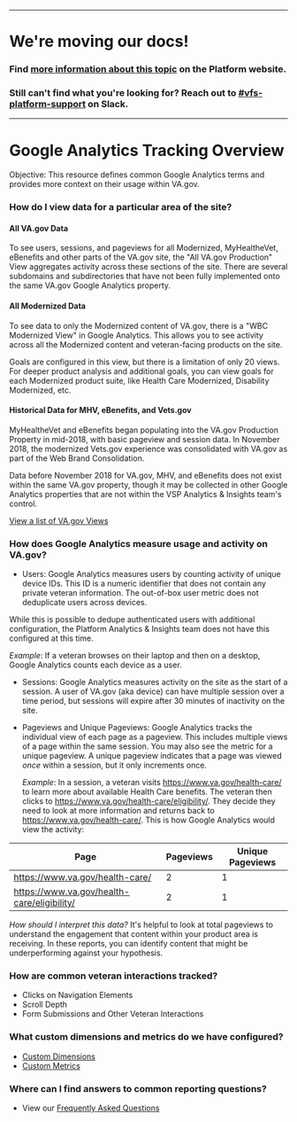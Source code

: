 ----

# We're moving our docs! 
### Find [more information about this topic](https://depo-platform-documentation.scrollhelp.site/analytics-monitoring/Google-Analytics.1877999672.html#GoogleAnalytics-TrainingResources) on the Platform website.

### Still can't find what you're looking for? Reach out to [#vfs-platform-support](https://dsva.slack.com/archives/CBU0KDSB1) on Slack.

----
# Google Analytics Tracking Overview
Objective: This resource defines common Google Analytics terms and provides more context on their usage within VA.gov. 

### How do I view data for a particular area of the site? 

#### All VA.gov Data
To see users, sessions, and pageviews for all Modernized, MyHealtheVet, eBenefits and other parts of the VA.gov site, the "All VA.gov Production" View aggregates activity across these sections of the site. There are several subdomains and subdirectories that have not been fully implemented onto the same VA.gov Google Analytics property.

#### All Modernized Data
To see data to only the Modernized content of VA.gov, there is a "WBC Modernized View" in Google Analytics. This allows you to see activity across all the Modernized content and veteran-facing products on the site. 

Goals are configured in this view, but there is a limitation of only 20 views. For deeper product analysis and additional goals, you can view goals for each Modernized product suite, like Health Care Modernized, Disability Modernized, etc.

#### Historical Data for MHV, eBenefits, and Vets.gov
MyHealtheVet and eBenefits began populating into the VA.gov Production Property in mid-2018, with basic pageview and session data. In November 2018, the modernized Vets.gov experience was consolidated with VA.gov as part of the Web Brand Consolidation.
 
Data before November 2018 for VA.gov, MHV, and eBenefits does not exist within the same VA.gov property, though it may be collected in other Google Analytics properties that are not within the VSP Analytics & Insights team's control. 

[View a list of VA.gov Views](google-views.md)

### How does Google Analytics measure usage and activity on VA.gov? 
- Users: Google Analytics measures users by counting activity of unique device IDs. This ID is a numeric identifier that does not contain any private veteran information. The out-of-box user metric does not deduplicate users across devices. 

While this is possible to dedupe authenticated users with additional configuration, the Platform Analytics & Insights team does not have this configured at this time. 

   _Example_: If a veteran browses on their laptop and then on a desktop, Google Analytics counts each device as a user. 

- Sessions: Google Analytics measures activity on the site as the start of a session. A user of VA.gov (aka device) can have multiple session over a time period, but sessions will expire after 30 minutes of inactivity on the site.

- Pageviews and Unique Pageviews: Google Analytics tracks the individual view of each page as a pageview. This includes multiple views of a page within the same session. You may also see the metric for a unique pageview. A unique pageview indicates that a page was viewed _once_ within a session, but it only increments once. 

   _Example_: In a session, a veteran visits https://www.va.gov/health-care/ to learn more about available Health Care benefits. The veteran then clicks to https://www.va.gov/health-care/eligibility/. They decide they need to look at more information and returns back to https://www.va.gov/health-care/. This is how Google Analytics would view the activity:

| Page | Pageviews | Unique Pageviews |
| -- | -- | -- |
| https://www.va.gov/health-care/ | 2 | 1 | 
| https://www.va.gov/health-care/eligibility/ | 2 | 1 |

   _How should I interpret this data?_ It's helpful to look at total pageviews to understand the engagement that content within your product area is receiving. In these reports, you can identify content that might be underperforming against your hypothesis. 
   
### How are common veteran interactions tracked?

- Clicks on Navigation Elements
- Scroll Depth
- Form Submissions and Other Veteran Interactions

### What custom dimensions and metrics do we have configured?

 - [Custom Dimensions](google-custom-dimensions.md)
 - [Custom Metrics](google-custom-metrics.md)
 
 ### Where can I find answers to common reporting questions?
 
  - View our [Frequently Asked Questions](google-frequently-asked-questions.md)
 
